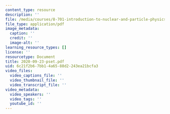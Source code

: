 ```yaml
---
content_type: resource
description: ''
file: /media/courses/8-701-introduction-to-nuclear-and-particle-physics-fall-2020/2020-09-23-pset.pdf
file_type: application/pdf
image_metadata:
  caption: ''
  credit: ''
  image-alt: ''
learning_resource_types: []
license: ''
resourcetype: Document
title: 2020-09-23-pset.pdf
uid: 6c21f2b6-7bb1-4a65-88d2-243ea21bcfa3
video_files:
  video_captions_file: ''
  video_thumbnail_file: ''
  video_transcript_file: ''
video_metadata:
  video_speakers: ''
  video_tags: ''
  youtube_id: ''
---
```

